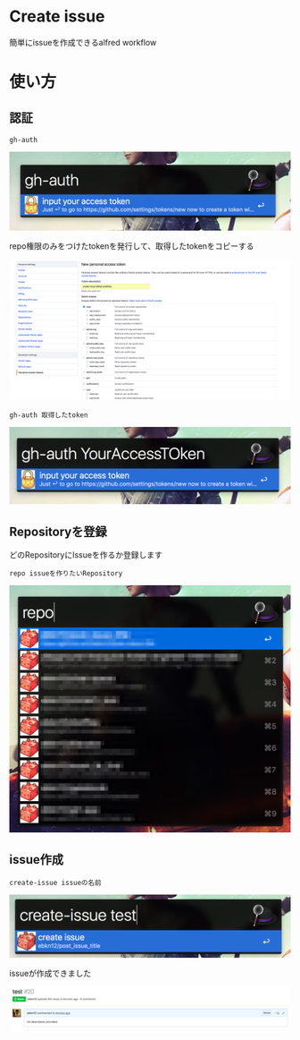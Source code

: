 # Create issue

簡単にissueを作成できるalfred workflow

# 使い方

## 認証
```
gh-auth
```

![open github page](images/open_auth.png)

repo権限のみをつけたtokenを発行して、取得したtokenをコピーする

![get auth token](images/get_token.png)

```
gh-auth 取得したtoken
```

![register your auth token](images/input_access_token.png)

## Repositoryを登録

どのRepositoryにIssueを作るか登録します
```
repo issueを作りたいRepository
```

![select your repo](images/select_repo.png)

## issue作成

```
create-issue issueの名前
```

![create issue](images/create_issue.png)

issueが作成できました

![issue page](images/github_issue.png)
